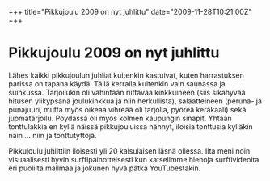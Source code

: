 +++
title="Pikkujoulu 2009 on nyt juhlittu"
date="2009-11-28T10:21:00Z"
+++

# Pikkujoulu 2009 on nyt juhlittu

Lähes kaikki pikkujoulun juhliat kuitenkin kastuivat, kuten harrastuksen parissa on tapana käydä. Tällä kerralla kuitenkin vain saunassa ja suihkussa. Tarjoilukin oli vähintään riittävää kinkkuineen (siis sikahyvää hitusen ylikypsänä joulukinkkua ja niin herkullista), salaatteineen (peruna- ja punajuuri, mutta myös oikeaa vihreää oli tarjolla, pyöreä keräkaali) sekä juomatarjoilu. Pöydässä oli myös kolmen kaupungin sinapit. Yhtään tonttulakkia en kyllä näissä pikkujouluissa nähnyt, iloisia tonttusia kylläkin näin ... niin ja tonttutyttöjä.

Pikkujoulu juhlittiin iloisesti yli 20 kalsulaisen läsnä ollessa. Ilta meni noin visuaalisesti hyvin surffipainotteisesti kun katselimme hienoja surffivideoita eri puolilta mailmaa ja jokunen hyvä pätkä YouTubestakin. 
